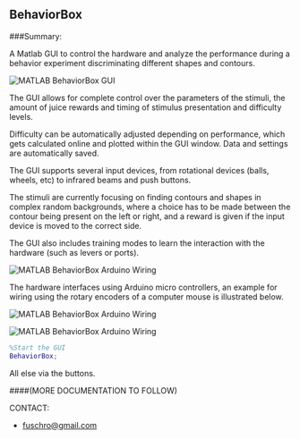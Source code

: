 ## BehaviorBox


###Summary:

A Matlab GUI to control the hardware and analyze the performance during a behavior experiment discriminating different shapes and contours.


![MATLAB BehaviorBox GUI](http://i.imgur.com/S49fVbU.jpg)

The GUI allows for complete control over the parameters of the stimuli, the amount of juice rewards and timing of stimulus
presentation and difficulty levels.

Difficulty can be automatically adjusted depending on performance, which gets calculated online and plotted within the GUI window. Data and settings are automatically saved.

The GUI supports several input devices, from rotational devices (balls, wheels, etc) to infrared beams and push buttons.

The stimuli are currently focusing on finding contours and shapes in complex random backgrounds, where a choice has to be made between the contour being present on the left or right, and a reward is given if the input device is moved to the correct side.


The GUI also includes training modes to learn the interaction with the hardware (such as levers or ports).


![MATLAB BehaviorBox Arduino Wiring](http://i.imgur.com/FfSsqer.jpg)


The hardware interfaces using Arduino micro controllers, an example for wiring using the rotary encoders of a computer mouse is illustrated below.


![MATLAB BehaviorBox Arduino Wiring](http://i.imgur.com/wFxbukv.jpg)


![MATLAB BehaviorBox Arduino Wiring](http://i.imgur.com/XTIWKps.jpg)




```MATLAB
%Start the GUI
BehaviorBox;
```

All else via the buttons.


####(MORE DOCUMENTATION TO FOLLOW)

CONTACT:
- <fuschro@gmail.com>

